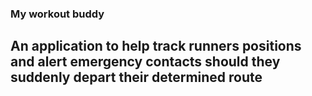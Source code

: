 ### My workout buddy

## An application to help track runners positions and alert emergency contacts should they suddenly depart their determined route
